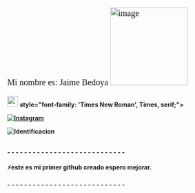   <meta charset="utf-8" />
  <meta name="viewport" content="width=device-width,initial-scale=1" />
  <title>Mi Presentación</title>
  <link rel="stylesheet" href="styles.css">
  <!-- Reveal.js CDN -->
  <link rel="stylesheet" href="https://cdn.jsdelivr.net/npm/reveal.js@4/dist/reveal.css">
  <link rel="stylesheet" href="https://cdn.jsdelivr.net/npm/reveal.js@4/dist/theme/white.css" id="theme">
</head>
<body>
<p style="font-family:'Times New Roman', Times, serif; font-size:20px;">
  Mi nombre es: Jaime Bedoya <img width="180" height="180" alt="image" src="https://github.com/user-attachments/assets/12587587-5d18-42c9-aa34-251f0288a2cf" />

</p>





<img src="https://media.giphy.com/media/TEnXkcsHrP4YedChhA/giphy.gif" width ="25"> <b> style="font-family: 'Times New Roman', Times, serif;">


<b>[![Instagram](https://img.shields.io/badge/Jaime%20Bedoya-%23E4405F.svg?logo=Instagram&logoColor=white)](https://www.instagram.com/andresrios1237/) </b>



<img src="https://www.google.com/url?sa=i&url=https%3A%2F%2Fwww.pinterest.com%2Fpin%2Fnew-trending-gif-on-giphy-august-15-2017-at-0333pm--814236807601664284%2F&psig=AOvVaw2iF7KFPngAbGDgEAjtWLNT&ust=1757250623840000&source=images&cd=vfe&opi=89978449&ved=0CBQQjRxqFwoTCIjsgvCaxI8DFQAAAAAdAAAAABAE" alt="Identificacion">

  

  <br> - - - - - - - - - - - - - - - - - - - - - - - - - - - - <br>
  <br>⚡este es mi primer github creado espero mejorar.<br>
  <br> - - - - - - - - - - - - - - - - - - - - - - - - - - - - <br>
